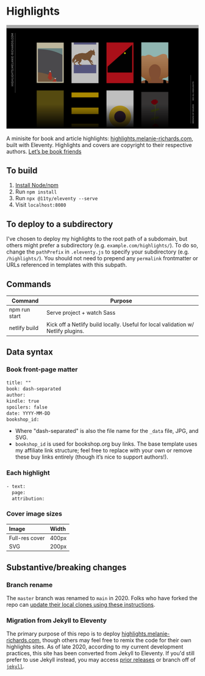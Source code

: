# Highlights

![Screenshot of the website](assets/images/screenshot.png?raw=true)

A minisite for book and article highlights: [highlights.melanie-richards.com](http://highlights.melanie-richards.com), built with Eleventy. Highlights and covers are copyright to their respective authors. [Let’s be book friends](https://www.goodreads.com/melanierichards)

## To build

1. [Install Node/npm](https://nodejs.org/)
2. Run `npm install`
3. Run `npx @11ty/eleventy --serve`
4. Visit `localhost:8080`

## To deploy to a subdirectory

I've chosen to deploy my highlights to the root path of a subdomain, but others might prefer a subdirectory (e.g. `example.com/highlights/`). To do so, change the `pathPrefix` in `.eleventy.js` to specify your subdirectory (e.g. `/highlights/`). You should not need to prepend any `permalink` frontmatter or URLs referenced in templates with this subpath.

## Commands

| Command                    | Purpose                      |
| -------------------------- | ---------------------------- |
| npm run start              | Serve project + watch Sass   |
| netlify build              | Kick off a Netlify build locally. Useful for local validation w/ Netlify plugins. |

## Data syntax

### Book front-page matter

```
title: ""
book: dash-separated
author:
kindle: true
spoilers: false
date: YYYY-MM-DD
bookshop_id:
```

* Where "dash-separated" is also the file name for the `_data` file, JPG, and SVG.
* `bookshop_id` is used for bookshop.org buy links. The base template uses my affiliate link structure; feel free to replace with your own or remove these buy links entirely (though it’s nice to support authors!).

### Each highlight

```
- text: 
  page: 
  attribution: 
```

### Cover image sizes

| Image          | Width |
| :------------- | :---- |
| Full-res cover | 400px |
| SVG            | 200px |

## Substantive/breaking changes

### Branch rename

The `master` branch was renamed to `main` in 2020. Folks who have forked the repo can [update their local clones using these instructions](https://www.hanselman.com/blog/EasilyRenameYourGitDefaultBranchFromMasterToMain.aspx).

### Migration from Jekyll to Eleventy

The primary purpose of this repo is to deploy [highlights.melanie-richards.com](http://highlights.melanie-richards.com), though others may feel free to remix the code for their own highlights sites. As of late 2020, according to my current development practices, this site has been converted from Jekyll to Eleventy. If you'd still prefer to use Jekyll instead, you may access [prior releases](https://github.com/melanierichards/highlights/releases) or branch off of [`jekyll`](https://github.com/melanierichards/highlights/tree/jekyll).
